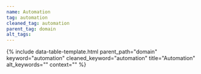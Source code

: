 ```yaml
---
name: Automation
tag: automation
cleaned_tag: automation
parent_tag: domain
alt_tags: 
---
```


{% include data-table-template.html 
  parent_path="domain" 
  keyword="automation" 
  cleaned_keyword="automation" 
  title="Automation"
  alt_keywords=""
  context=""
%}

